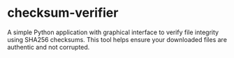 # checksum-verifier
A simple Python application with graphical interface to verify file integrity using SHA256 checksums. This tool helps ensure your downloaded files are authentic and not corrupted.
